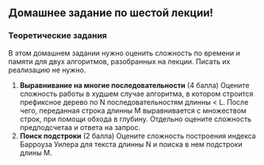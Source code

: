 ## Домашнее задание по шестой лекции!
### Теоретические задания 
В этом домашнем задании нужно оценить сложность 
по времени и памяти для двух алгоритмов, разобранных 
на лекции. Писать их реализацию не нужно.
1. **Выравнивание на многие последовательности** (4 балла) 
Оцените сложность работы в худшем случае алгоритма, в 
котором строится префиксное дерево по N 
последовательностям длинны < L. После чего, 
переданная строка длинны M выравнивается с 
множеством строк, при помощи обхода в глубину. 
Отдельно оцените сложность предподсчетаа и ответа 
на запрос.
2. **Поиск подстроки** (2 балла)
Оцените сложность построения индекса Барроуза Уилера 
для текста длинны N и поиска в нем подстроки длины M.